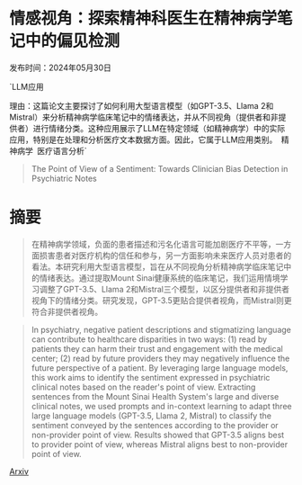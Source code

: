 # 情感视角：探索精神科医生在精神病学笔记中的偏见检测

发布时间：2024年05月30日

`LLM应用

理由：这篇论文主要探讨了如何利用大型语言模型（如GPT-3.5、Llama 2和Mistral）来分析精神病学临床笔记中的情绪表达，并从不同视角（提供者和非提供者）进行情绪分类。这种应用展示了LLM在特定领域（如精神病学）中的实际应用，特别是在处理和分析医疗文本数据方面。因此，它属于LLM应用类别。` `精神病学` `医疗语言分析`

> The Point of View of a Sentiment: Towards Clinician Bias Detection in Psychiatric Notes

# 摘要

> 在精神病学领域，负面的患者描述和污名化语言可能加剧医疗不平等，一方面损害患者对医疗机构的信任和参与，另一方面影响未来医疗人员对患者的看法。本研究利用大型语言模型，旨在从不同视角分析精神病学临床笔记中的情绪表达。通过提取Mount Sinai健康系统的临床笔记，我们运用情境学习调整了GPT-3.5、Llama 2和Mistral三个模型，以区分提供者和非提供者视角下的情绪分类。研究发现，GPT-3.5更贴合提供者视角，而Mistral则更符合非提供者视角。

> In psychiatry, negative patient descriptions and stigmatizing language can contribute to healthcare disparities in two ways: (1) read by patients they can harm their trust and engagement with the medical center; (2) read by future providers they may negatively influence the future perspective of a patient. By leveraging large language models, this work aims to identify the sentiment expressed in psychiatric clinical notes based on the reader's point of view. Extracting sentences from the Mount Sinai Health System's large and diverse clinical notes, we used prompts and in-context learning to adapt three large language models (GPT-3.5, Llama 2, Mistral) to classify the sentiment conveyed by the sentences according to the provider or non-provider point of view. Results showed that GPT-3.5 aligns best to provider point of view, whereas Mistral aligns best to non-provider point of view.

[Arxiv](https://arxiv.org/abs/2405.20582)